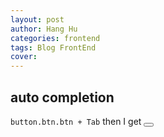 ```yaml
---
layout: post
author: Hang Hu
categories: frontend
tags: Blog FrontEnd 
cover: 
---
```

## auto completion

`button.btn.btn + Tab` then I get <button class="btn btn-info"></button>
